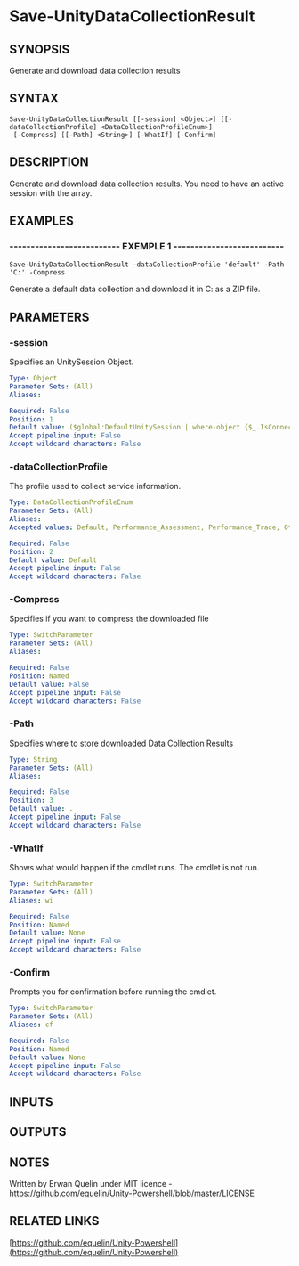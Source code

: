 # Save-UnityDataCollectionResult

## SYNOPSIS
Generate and download data collection results

## SYNTAX

```
Save-UnityDataCollectionResult [[-session] <Object>] [[-dataCollectionProfile] <DataCollectionProfileEnum>]
 [-Compress] [[-Path] <String>] [-WhatIf] [-Confirm]
```

## DESCRIPTION
Generate and download data collection results.
You need to have an active session with the array.

## EXAMPLES

### -------------------------- EXEMPLE 1 --------------------------
```
Save-UnityDataCollectionResult -dataCollectionProfile 'default' -Path 'C:' -Compress
```

Generate a default data collection and download it in C: as a ZIP file.

## PARAMETERS

### -session
Specifies an UnitySession Object.

```yaml
Type: Object
Parameter Sets: (All)
Aliases: 

Required: False
Position: 1
Default value: ($global:DefaultUnitySession | where-object {$_.IsConnected -eq $true})
Accept pipeline input: False
Accept wildcard characters: False
```

### -dataCollectionProfile
The profile used to collect service information.

```yaml
Type: DataCollectionProfileEnum
Parameter Sets: (All)
Aliases: 
Accepted values: Default, Performance_Assessment, Performance_Trace, Other

Required: False
Position: 2
Default value: Default
Accept pipeline input: False
Accept wildcard characters: False
```

### -Compress
Specifies if you want to compress the downloaded file

```yaml
Type: SwitchParameter
Parameter Sets: (All)
Aliases: 

Required: False
Position: Named
Default value: False
Accept pipeline input: False
Accept wildcard characters: False
```

### -Path
Specifies where to store downloaded Data Collection Results

```yaml
Type: String
Parameter Sets: (All)
Aliases: 

Required: False
Position: 3
Default value: .
Accept pipeline input: False
Accept wildcard characters: False
```

### -WhatIf
Shows what would happen if the cmdlet runs.
The cmdlet is not run.

```yaml
Type: SwitchParameter
Parameter Sets: (All)
Aliases: wi

Required: False
Position: Named
Default value: None
Accept pipeline input: False
Accept wildcard characters: False
```

### -Confirm
Prompts you for confirmation before running the cmdlet.

```yaml
Type: SwitchParameter
Parameter Sets: (All)
Aliases: cf

Required: False
Position: Named
Default value: None
Accept pipeline input: False
Accept wildcard characters: False
```

## INPUTS

## OUTPUTS

## NOTES
Written by Erwan Quelin under MIT licence - https://github.com/equelin/Unity-Powershell/blob/master/LICENSE

## RELATED LINKS

[https://github.com/equelin/Unity-Powershell](https://github.com/equelin/Unity-Powershell)

